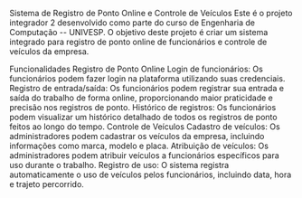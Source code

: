 Sistema de Registro de Ponto Online e Controle de Veículos
Este é o projeto integrador 2 desenvolvido como parte do curso de Engenharia de Computação -- UNIVESP. O objetivo deste projeto é criar um sistema integrado para registro de ponto online de funcionários e controle de veículos da empresa.

Funcionalidades
Registro de Ponto Online
Login de funcionários: Os funcionários podem fazer login na plataforma utilizando suas credenciais.
Registro de entrada/saída: Os funcionários podem registrar sua entrada e saída do trabalho de forma online, proporcionando maior praticidade e precisão nos registros de ponto.
Histórico de registros: Os funcionários podem visualizar um histórico detalhado de todos os registros de ponto feitos ao longo do tempo.
Controle de Veículos
Cadastro de veículos: Os administradores podem cadastrar os veículos da empresa, incluindo informações como marca, modelo e placa.
Atribuição de veículos: Os administradores podem atribuir veículos a funcionários específicos para uso durante o trabalho.
Registro de uso: O sistema registra automaticamente o uso de veículos pelos funcionários, incluindo data, hora e trajeto percorrido.
